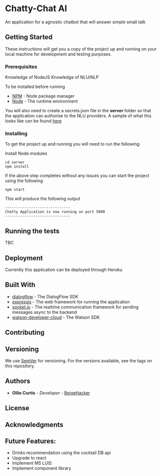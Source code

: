 # Chatty-Chat AI

An application for a agnostic chatbot that will answer simple small talk

## Getting Started

These instructions will get you a copy of the project up and running on your local machine for development and testing purposes.

### Prerequisites

Knowledge of NodeJS
Knowledge of NLU/NLP

To be installed before running
* [NPM](https://www.npmjs.com) - Node package manager
* [Node](https://nodejs.org/en/) - The runtime environment

You will also need to create a secrets.json file in the **server** folder so that the application can authorise to the NLU providers. A sample of what this looks like can be found [here](https://github.com/BeigeHacker/Chatty-Chat-AI/blob/master/secrets.json) 

### Installing

To get the project up and running you will need to run the following:

Install Node modules
```
cd server
npm install
```

If the above step completes without any issues you can start the project using the following
```
npm start
```

This will produce the following output
```
------------------------------
Chatty Application is now running on port 5000
------------------------------
```

## Running the tests

TBC

## Deployment

Currently this application can be deployed through Heroku

## Built With

* [dialogflow](https://www.npmjs.com/package/dialogflow) - The DialogFlow SDK
* [expressjs](https://www.npmjs.com/package/express) - The web framework for running the application
* [socket.io](https://www.npmjs.com/package/socket.io) - The realtime communication framework for sending messages async to the backend
* [watson-developer-cloud](https://www.npmjs.com/package/watson-developer-cloud) - The Watson SDK

## Contributing


## Versioning

We use [SemVer](http://semver.org/) for versioning. For the versions available, see the tags on this repository. 

## Authors

* **Ollie Curtis** - *Developer* - [BeigeHacker](https://github.com/BeigeHacker)

## License

## Acknowledgments

## Future Features:

* Drinks recommendation using the cocktail DB api
* Upgrade to react
* Implement MS LUIS
* Implement component library
